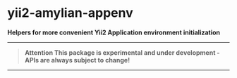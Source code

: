 # yii2-amylian-appenv
**Helpers for more convenient Yii2 Application environment initialization**

---
> **Attention This package is experimental and under development - APIs are always subject to change!**
---

